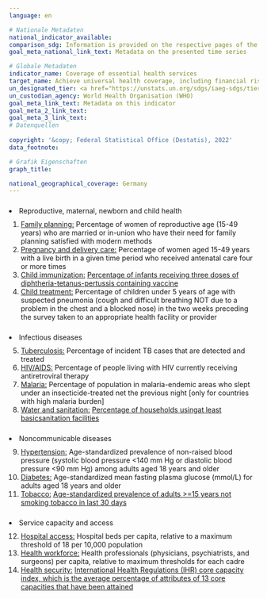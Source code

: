 ```yaml
---
language: en    

# Nationale Metadaten    
national_indicator_available:     
comparison_sdg: Information is provided on the respective pages of the SDG indicators.    
goal_meta_national_link_text: Metadata on the presented time series    

# Globale Metadaten    
indicator_name: Coverage of essential health services    
target_name: Achieve universal health coverage, including financial risk protection, access to quality essential health-care services and access to safe, effective, quality and affordable essential medicines and vaccines for all    
un_designated_tier: <a href="https://unstats.un.org/sdgs/iaeg-sdgs/tier-classification/" title="Click here for more information on the UN tier classification."  target="_blank">Tier I</a>    
un_custodian_agency: World Health Organisation (WHO)    
goal_meta_link_text: Metadata on this indicator    
goal_meta_2_link_text:     
goal_meta_3_link_text:         
# Datenquellen    
    
copyright: '&copy; Federal Statistical Office (Destatis), 2022'    
data_footnote:     

# Grafik Eigenschaften    
graph_title:     

national_geographical_coverage: Germany    
---
```



<li style="padding-top: 10px;">Reproductive, maternal, newborn and child health
    <ol type="1" style="padding-top: 10px;">
      <li><u>Family planning:</u> Percentage of women of reproductive age (15-49 years) who are married or in-union who have their need for family planning satisfied with modern methods</li>
      <li><u>Pregnancy and delivery care:</u> Percentage of women aged 15-49 years with a live birth in a given time period who received antenatal care four or more times</li>
      <li><u>Child immunization:</u> <a href="http://sdg-indikatoren.de/en/3-b-1/">Percentage of infants receiving three doses of diphtheria-tetanus-pertussis containing vaccine </a></li>
      <li><u>Child treatment:</u> Percentage of children under 5 years of age with suspected pneumonia (cough and difficult breathing NOT due to a problem in the chest and a blocked nose) in the two weeks preceding the survey taken to an appropriate health facility or provider</li>
    </ol>
  </li>
  <li style="padding-top: 10px;">Infectious diseases
    <ol type="1" style="padding-top: 10px;" start="5">
      <li><u>Tuberculosis:</u> Percentage of incident TB cases that are detected and treated</li>
      <li><u>HIV/AIDS:</u> Percentage of people living with HIV currently receiving antiretroviral therapy</li>
      <li><u>Malaria:</u> Percentage of population in malaria-endemic areas who slept under an insecticide-treated net the previous night [only for countries with high malaria burden]</li>
      <li><u>Water and sanitation:</u> <a href="http://sdg-indikatoren.de/en/6-2-1/">Percentage of households usingat least basicsanitation facilities</a></li>
    </ol>
  </li>
  <li style="padding-top: 10px;">Noncommunicable diseases
    <ol type="1" style="padding-top: 10px;" start="9">
      <li><u>Hypertension:</u> Age-standardized prevalence of non-raised blood pressure (systolic blood pressure <140 mm Hg or diastolic blood pressure <90 mm Hg) among adults aged 18 years and older</li>
      <li><u>Diabetes:</u> Age-standardized mean fasting plasma glucose (mmol/L) for adults aged 18 years and older</li>
      <li><u>Tobacco:</u> <a href="http://sdg-indikatoren.de/en/3-a-1/">Age-standardized prevalence of adults >=15 years not smoking tobacco in last 30 days</a></li>
    </ol>
  </li>
  <li style="padding-top: 10px;">Service capacity and access
    <ol type="1" style="padding-top: 10px;" start="12">
      <li><u>Hospital access:</u>  Hospital beds per capita, relative to a maximum threshold of 18 per 10,000 population</li>
      <li><u>Health workforce:</u> Health professionals (physicians, psychiatrists, and surgeons) per capita, relative to maximum thresholds for each cadre</li>
      <li><u>Health security:</u> <a href="http://sdg-indikatoren.de/en/3-d-1/">International Health Regulations (IHR) core capacity index, which is the average percentage of attributes of 13 core capacities that have been attained</a></li>
    </ol>
  </li>
</ol>